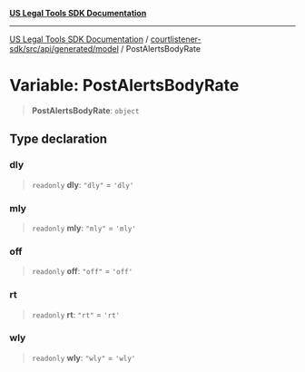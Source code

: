 [**US Legal Tools SDK Documentation**](../../../../../../README.md)

***

[US Legal Tools SDK Documentation](../../../../../../README.md) / [courtlistener-sdk/src/api/generated/model](../README.md) / PostAlertsBodyRate

# Variable: PostAlertsBodyRate

> **PostAlertsBodyRate**: `object`

## Type declaration

### dly

> `readonly` **dly**: `"dly"` = `'dly'`

### mly

> `readonly` **mly**: `"mly"` = `'mly'`

### off

> `readonly` **off**: `"off"` = `'off'`

### rt

> `readonly` **rt**: `"rt"` = `'rt'`

### wly

> `readonly` **wly**: `"wly"` = `'wly'`

